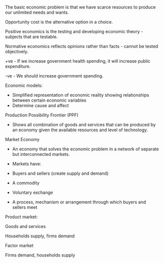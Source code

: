 The basic economic problem is that we have scarce resources to produce our unlimited needs and wants.
 
Opportunity cost is the alternative option in a choice.

Positive economics is the testing and developing economic theory - subjects that are testable.

Normative economics reflects opinions rather than facts - cannot be tested objectively.

+ve - If we increase government health spending, it will increase public expenditure.

-ve - We should increase government spending.

Economic models:

-   Simplified representation of economic reality showing relationships between certain economic variables
-   Determine cause and affect

Production Possibility Frontier (PPF)

-   Shows all combination of goods and services that can be produced by an economy given the available resources and level of technology.

Market Economy

-   An economy that solves the economic problem in a network of separate but interconnected markets.
-   Markets have:

-   Buyers and sellers (create supply and demand)
-   A commodity
-   Voluntary exchange
-   A process, mechanism or arrangement through which buyers and sellers meet

Product market:

Goods and services

Households supply, firms demand

Factor market

Firms demand, households supply